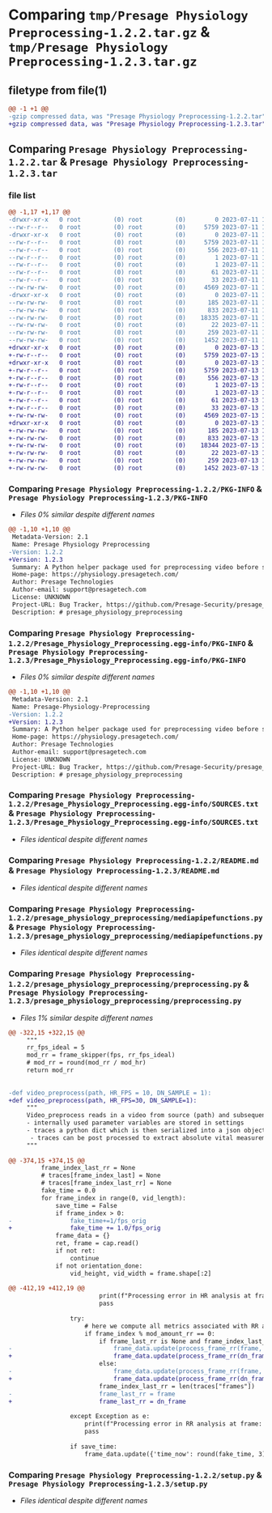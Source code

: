# Comparing `tmp/Presage Physiology Preprocessing-1.2.2.tar.gz` & `tmp/Presage Physiology Preprocessing-1.2.3.tar.gz`

## filetype from file(1)

```diff
@@ -1 +1 @@
-gzip compressed data, was "Presage Physiology Preprocessing-1.2.2.tar", last modified: Tue Jul 11 16:39:31 2023, max compression
+gzip compressed data, was "Presage Physiology Preprocessing-1.2.3.tar", last modified: Thu Jul 13 16:20:21 2023, max compression
```

## Comparing `Presage Physiology Preprocessing-1.2.2.tar` & `Presage Physiology Preprocessing-1.2.3.tar`

### file list

```diff
@@ -1,17 +1,17 @@
-drwxr-xr-x   0 root         (0) root         (0)        0 2023-07-11 16:39:31.211368 Presage Physiology Preprocessing-1.2.2/
--rw-r--r--   0 root         (0) root         (0)     5759 2023-07-11 16:39:31.211368 Presage Physiology Preprocessing-1.2.2/PKG-INFO
-drwxr-xr-x   0 root         (0) root         (0)        0 2023-07-11 16:39:31.207368 Presage Physiology Preprocessing-1.2.2/Presage_Physiology_Preprocessing.egg-info/
--rw-r--r--   0 root         (0) root         (0)     5759 2023-07-11 16:39:31.000000 Presage Physiology Preprocessing-1.2.2/Presage_Physiology_Preprocessing.egg-info/PKG-INFO
--rw-r--r--   0 root         (0) root         (0)      556 2023-07-11 16:39:31.000000 Presage Physiology Preprocessing-1.2.2/Presage_Physiology_Preprocessing.egg-info/SOURCES.txt
--rw-r--r--   0 root         (0) root         (0)        1 2023-07-11 16:39:31.000000 Presage Physiology Preprocessing-1.2.2/Presage_Physiology_Preprocessing.egg-info/dependency_links.txt
--rw-r--r--   0 root         (0) root         (0)        1 2023-07-11 16:39:31.000000 Presage Physiology Preprocessing-1.2.2/Presage_Physiology_Preprocessing.egg-info/not-zip-safe
--rw-r--r--   0 root         (0) root         (0)       61 2023-07-11 16:39:31.000000 Presage Physiology Preprocessing-1.2.2/Presage_Physiology_Preprocessing.egg-info/requires.txt
--rw-r--r--   0 root         (0) root         (0)       33 2023-07-11 16:39:31.000000 Presage Physiology Preprocessing-1.2.2/Presage_Physiology_Preprocessing.egg-info/top_level.txt
--rw-rw-rw-   0 root         (0) root         (0)     4569 2023-07-11 16:37:28.000000 Presage Physiology Preprocessing-1.2.2/README.md
-drwxr-xr-x   0 root         (0) root         (0)        0 2023-07-11 16:39:31.211368 Presage Physiology Preprocessing-1.2.2/presage_physiology_preprocessing/
--rw-rw-rw-   0 root         (0) root         (0)      185 2023-07-11 16:37:28.000000 Presage Physiology Preprocessing-1.2.2/presage_physiology_preprocessing/__init__.py
--rw-rw-rw-   0 root         (0) root         (0)      833 2023-07-11 16:37:28.000000 Presage Physiology Preprocessing-1.2.2/presage_physiology_preprocessing/mediapipefunctions.py
--rw-rw-rw-   0 root         (0) root         (0)    18335 2023-07-11 16:37:28.000000 Presage Physiology Preprocessing-1.2.2/presage_physiology_preprocessing/preprocessing.py
--rw-rw-rw-   0 root         (0) root         (0)       22 2023-07-11 16:39:29.000000 Presage Physiology Preprocessing-1.2.2/presage_physiology_preprocessing/version.py
--rw-rw-rw-   0 root         (0) root         (0)      259 2023-07-11 16:39:31.211368 Presage Physiology Preprocessing-1.2.2/setup.cfg
--rw-rw-rw-   0 root         (0) root         (0)     1452 2023-07-11 16:37:28.000000 Presage Physiology Preprocessing-1.2.2/setup.py
+drwxr-xr-x   0 root         (0) root         (0)        0 2023-07-13 16:20:21.801452 Presage Physiology Preprocessing-1.2.3/
+-rw-r--r--   0 root         (0) root         (0)     5759 2023-07-13 16:20:21.801452 Presage Physiology Preprocessing-1.2.3/PKG-INFO
+drwxr-xr-x   0 root         (0) root         (0)        0 2023-07-13 16:20:21.801452 Presage Physiology Preprocessing-1.2.3/Presage_Physiology_Preprocessing.egg-info/
+-rw-r--r--   0 root         (0) root         (0)     5759 2023-07-13 16:20:21.000000 Presage Physiology Preprocessing-1.2.3/Presage_Physiology_Preprocessing.egg-info/PKG-INFO
+-rw-r--r--   0 root         (0) root         (0)      556 2023-07-13 16:20:21.000000 Presage Physiology Preprocessing-1.2.3/Presage_Physiology_Preprocessing.egg-info/SOURCES.txt
+-rw-r--r--   0 root         (0) root         (0)        1 2023-07-13 16:20:21.000000 Presage Physiology Preprocessing-1.2.3/Presage_Physiology_Preprocessing.egg-info/dependency_links.txt
+-rw-r--r--   0 root         (0) root         (0)        1 2023-07-13 16:20:21.000000 Presage Physiology Preprocessing-1.2.3/Presage_Physiology_Preprocessing.egg-info/not-zip-safe
+-rw-r--r--   0 root         (0) root         (0)       61 2023-07-13 16:20:21.000000 Presage Physiology Preprocessing-1.2.3/Presage_Physiology_Preprocessing.egg-info/requires.txt
+-rw-r--r--   0 root         (0) root         (0)       33 2023-07-13 16:20:21.000000 Presage Physiology Preprocessing-1.2.3/Presage_Physiology_Preprocessing.egg-info/top_level.txt
+-rw-rw-rw-   0 root         (0) root         (0)     4569 2023-07-13 16:18:19.000000 Presage Physiology Preprocessing-1.2.3/README.md
+drwxr-xr-x   0 root         (0) root         (0)        0 2023-07-13 16:20:21.801452 Presage Physiology Preprocessing-1.2.3/presage_physiology_preprocessing/
+-rw-rw-rw-   0 root         (0) root         (0)      185 2023-07-13 16:18:19.000000 Presage Physiology Preprocessing-1.2.3/presage_physiology_preprocessing/__init__.py
+-rw-rw-rw-   0 root         (0) root         (0)      833 2023-07-13 16:18:19.000000 Presage Physiology Preprocessing-1.2.3/presage_physiology_preprocessing/mediapipefunctions.py
+-rw-rw-rw-   0 root         (0) root         (0)    18344 2023-07-13 16:18:19.000000 Presage Physiology Preprocessing-1.2.3/presage_physiology_preprocessing/preprocessing.py
+-rw-rw-rw-   0 root         (0) root         (0)       22 2023-07-13 16:20:20.000000 Presage Physiology Preprocessing-1.2.3/presage_physiology_preprocessing/version.py
+-rw-rw-rw-   0 root         (0) root         (0)      259 2023-07-13 16:20:21.805452 Presage Physiology Preprocessing-1.2.3/setup.cfg
+-rw-rw-rw-   0 root         (0) root         (0)     1452 2023-07-13 16:18:19.000000 Presage Physiology Preprocessing-1.2.3/setup.py
```

### Comparing `Presage Physiology Preprocessing-1.2.2/PKG-INFO` & `Presage Physiology Preprocessing-1.2.3/PKG-INFO`

 * *Files 0% similar despite different names*

```diff
@@ -1,10 +1,10 @@
 Metadata-Version: 2.1
 Name: Presage Physiology Preprocessing
-Version: 1.2.2
+Version: 1.2.3
 Summary: A Python helper package used for preprocessing video before sending it to Presage Technologies Physiology API.
 Home-page: https://physiology.presagetech.com/
 Author: Presage Technologies
 Author-email: support@presagetech.com
 License: UNKNOWN
 Project-URL: Bug Tracker, https://github.com/Presage-Security/presage_physiology_preprocessing/issues
 Description: # presage_physiology_preprocessing
```

### Comparing `Presage Physiology Preprocessing-1.2.2/Presage_Physiology_Preprocessing.egg-info/PKG-INFO` & `Presage Physiology Preprocessing-1.2.3/Presage_Physiology_Preprocessing.egg-info/PKG-INFO`

 * *Files 0% similar despite different names*

```diff
@@ -1,10 +1,10 @@
 Metadata-Version: 2.1
 Name: Presage-Physiology-Preprocessing
-Version: 1.2.2
+Version: 1.2.3
 Summary: A Python helper package used for preprocessing video before sending it to Presage Technologies Physiology API.
 Home-page: https://physiology.presagetech.com/
 Author: Presage Technologies
 Author-email: support@presagetech.com
 License: UNKNOWN
 Project-URL: Bug Tracker, https://github.com/Presage-Security/presage_physiology_preprocessing/issues
 Description: # presage_physiology_preprocessing
```

### Comparing `Presage Physiology Preprocessing-1.2.2/Presage_Physiology_Preprocessing.egg-info/SOURCES.txt` & `Presage Physiology Preprocessing-1.2.3/Presage_Physiology_Preprocessing.egg-info/SOURCES.txt`

 * *Files identical despite different names*

### Comparing `Presage Physiology Preprocessing-1.2.2/README.md` & `Presage Physiology Preprocessing-1.2.3/README.md`

 * *Files identical despite different names*

### Comparing `Presage Physiology Preprocessing-1.2.2/presage_physiology_preprocessing/mediapipefunctions.py` & `Presage Physiology Preprocessing-1.2.3/presage_physiology_preprocessing/mediapipefunctions.py`

 * *Files identical despite different names*

### Comparing `Presage Physiology Preprocessing-1.2.2/presage_physiology_preprocessing/preprocessing.py` & `Presage Physiology Preprocessing-1.2.3/presage_physiology_preprocessing/preprocessing.py`

 * *Files 1% similar despite different names*

```diff
@@ -322,15 +322,15 @@
     """
     rr_fps_ideal = 5
     mod_rr = frame_skipper(fps, rr_fps_ideal)
     # mod_rr = round(mod_rr / mod_hr)
     return mod_rr
 
 
-def video_preprocess(path, HR_FPS = 10, DN_SAMPLE = 1):
+def video_preprocess(path, HR_FPS=30, DN_SAMPLE=1):
     """
     Video_preprocess reads in a video from source (path) and subsequently processes each frame into a set of variables stored in traces
     - internally used parameter variables are stored in settings
     - traces a python dict which is then serialized into a json object and returned
      - traces can be post processed to extract absolute vital measurements
     """
 
@@ -374,15 +374,15 @@
         frame_index_last_rr = None
         # traces[frame_index_last] = None
         # traces[frame_index_last_rr] = None
         fake_time = 0.0
         for frame_index in range(0, vid_length):
             save_time = False
             if frame_index > 0:
-                fake_time+=1/fps_orig
+                fake_time += 1.0/fps_orig
             frame_data = {}
             ret, frame = cap.read()
             if not ret:
                 continue
             if not orientation_done:
                 vid_height, vid_width = frame.shape[:2]
 
@@ -412,19 +412,19 @@
                         print(f"Processing error in HR analysis at frame: {frame_index}, error: {e}")
                         pass
 
                 try:
                     # here we compute all metrics associated with RR analysis, tracked points of body
                     if frame_index % mod_amount_rr == 0:
                         if frame_last_rr is None and frame_index_last_rr is None:
-                            frame_data.update(process_frame_rr(frame, None, None))
+                            frame_data.update(process_frame_rr(dn_frame, None, None))
                         else:
-                            frame_data.update(process_frame_rr(frame, frame_last_rr, traces["frames"][frame_index_last_rr]))
+                            frame_data.update(process_frame_rr(dn_frame, frame_last_rr, traces["frames"][frame_index_last_rr]))
                         frame_index_last_rr = len(traces["frames"])
-                        frame_last_rr = frame
+                        frame_last_rr = dn_frame
 
                 except Exception as e:
                     print(f"Processing error in RR analysis at frame: {frame_index}, error: {e}")
                     pass
 
                 if save_time:
                     frame_data.update({'time_now': round(fake_time, 3)})
```

### Comparing `Presage Physiology Preprocessing-1.2.2/setup.py` & `Presage Physiology Preprocessing-1.2.3/setup.py`

 * *Files identical despite different names*

